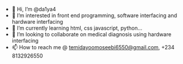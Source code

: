 - 👋 Hi, I’m @da1ya4
- 👀 I’m interested in front end programming, software interfacing and hardware interfacing
- 🌱 I’m currently learning html, css javascript, python...
- 💞️ I’m looking to collaborate on medical diagnosis using hardware interfacing
- 📫 How to reach me @ temidayoomoseebi6550@gmail.com, +234 8132926550

<!---
da1ya4/da1ya4 is a ✨ special ✨ repository because its `README.md` (this file) appears on your GitHub profile.
You can click the Preview link to take a look at your changes.
--->
